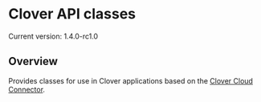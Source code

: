 # Clover API classes

<!---
!!NOTE!!  The following is automatically updated to reflect the npm version.
See the package.json postversion script, which maps to scripts/postversion.sh
Do not change this or the versioning may not reflect the npm version correctly.
--->
Current version: 1.4.0-rc1.0

## Overview

Provides classes for use in Clover applications based on the [Clover Cloud Connector](https://github.com/clover/remote-pay-cloud).
